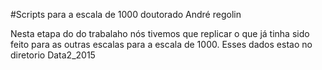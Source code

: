#Scripts para a escala de 1000 doutorado André regolin

Nesta etapa do do trabalaho nós tivemos que replicar o que já tinha sido feito para as outras escalas para a escala de 1000.
Esses dados estao no diretorio Data2_2015 
